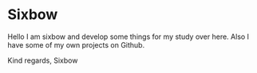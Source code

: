 # Sixbow

Hello I am sixbow and develop some things for my study over here. 
Also I have some of my own projects on Github.

Kind regards,
Sixbow
